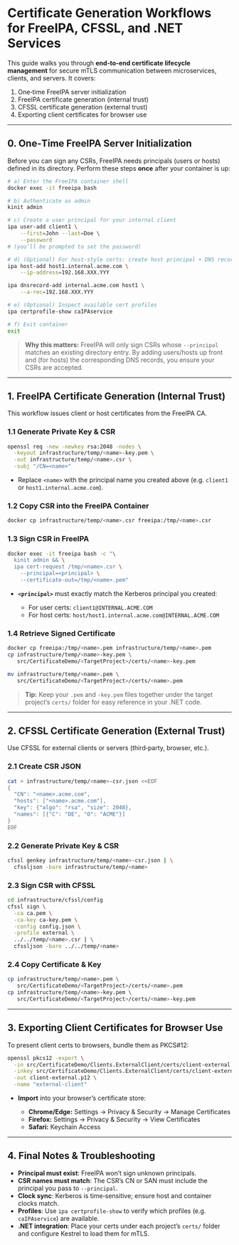 # Certificate Generation Workflows for FreeIPA, CFSSL, and .NET Services

This guide walks you through **end‑to‑end certificate lifecycle management** for secure mTLS communication between microservices, clients, and servers. It covers:

1. One‑time FreeIPA server initialization  
2. FreeIPA certificate generation (internal trust)  
3. CFSSL certificate generation (external trust)  
4. Exporting client certificates for browser use  

---

## 0. One‑Time FreeIPA Server Initialization

Before you can sign any CSRs, FreeIPA needs principals (users or hosts) defined in its directory. Perform these steps **once** after your container is up:

```bash
# a) Enter the FreeIPA container shell
docker exec -it freeipa bash

# b) Authenticate as admin
kinit admin

# c) Create a user principal for your internal client
ipa user-add client1 \
    --first=John --last=Doe \
    --password
# (you’ll be prompted to set the password)

# d) (Optional) For host‑style certs: create host principal + DNS record
ipa host-add host1.internal.acme.com \
    --ip-address=192.168.XXX.YYY

ipa dnsrecord-add internal.acme.com host1 \
    --a-rec=192.168.XXX.YYY

# e) (Optional) Inspect available cert profiles
ipa certprofile-show caIPAservice

# f) Exit container
exit
````

> **Why this matters:** FreeIPA will only sign CSRs whose `--principal` matches an existing directory entry. By adding users/hosts up front and (for hosts) the corresponding DNS records, you ensure your CSRs are accepted.

---

## 1. FreeIPA Certificate Generation (Internal Trust)

This workflow issues client or host certificates from the FreeIPA CA.

### 1.1 Generate Private Key & CSR

```bash
openssl req -new -newkey rsa:2048 -nodes \
  -keyout infrastructure/temp/<name>-key.pem \
  -out infrastructure/temp/<name>.csr \
  -subj "/CN=<name>"
```

* Replace `<name>` with the principal name you created above (e.g. `client1` or `host1.internal.acme.com`).

### 1.2 Copy CSR into the FreeIPA Container

```bash
docker cp infrastructure/temp/<name>.csr freeipa:/tmp/<name>.csr
```

### 1.3 Sign CSR in FreeIPA

```bash
docker exec -it freeipa bash -c "\
  kinit admin && \
  ipa cert-request /tmp/<name>.csr \
    --principal=<principal> \
    --certificate-out=/tmp/<name>.pem"
```

* **`<principal>`** must exactly match the Kerberos principal you created:

  * For user certs: `client1@INTERNAL.ACME.COM`
  * For host certs: `host/host1.internal.acme.com@INTERNAL.ACME.COM`

### 1.4 Retrieve Signed Certificate

```bash
docker cp freeipa:/tmp/<name>.pem infrastructure/temp/<name>.pem
cp infrastructure/temp/<name>-key.pem \
   src/CertificateDemo/<TargetProject>/certs/<name>-key.pem

mv infrastructure/temp/<name>.pem \
   src/CertificateDemo/<TargetProject>/certs/<name>.pem
```

> **Tip:** Keep your `.pem` and `-key.pem` files together under the target project’s `certs/` folder for easy reference in your .NET code.

---

## 2. CFSSL Certificate Generation (External Trust)

Use CFSSL for external clients or servers (third‑party, browser, etc.).

### 2.1 Create CSR JSON

```bash
cat > infrastructure/temp/<name>-csr.json <<EOF
{
  "CN": "<name>.acme.com",
  "hosts": ["<name>.acme.com"],
  "key": {"algo": "rsa", "size": 2048},
  "names": [{"C": "DE", "O": "ACME"}]
}
EOF
```

### 2.2 Generate Private Key & CSR

```bash
cfssl genkey infrastructure/temp/<name>-csr.json | \
  cfssljson -bare infrastructure/temp/<name>
```

### 2.3 Sign CSR with CFSSL

```bash
cd infrastructure/cfssl/config
cfssl sign \
  -ca ca.pem \
  -ca-key ca-key.pem \
  -config config.json \
  -profile external \
  ../../temp/<name>.csr | \
  cfssljson -bare ../../temp/<name>
```

### 2.4 Copy Certificate & Key

```bash
cp infrastructure/temp/<name>.pem \
   src/CertificateDemo/<TargetProject>/certs/<name>.pem
cp infrastructure/temp/<name>-key.pem \
   src/CertificateDemo/<TargetProject>/certs/<name>-key.pem
```

---

## 3. Exporting Client Certificates for Browser Use

To present client certs to browsers, bundle them as PKCS#12:

```bash
openssl pkcs12 -export \
  -in src/CertificateDemo/Clients.ExternalClient/certs/client-external.pem \
  -inkey src/CertificateDemo/Clients.ExternalClient/certs/client-external-key.pem \
  -out client-external.p12 \
  -name "external-client"
```

* **Import** into your browser’s certificate store:

  * **Chrome/Edge:** Settings → Privacy & Security → Manage Certificates
  * **Firefox:** Settings → Privacy & Security → View Certificates
  * **Safari:** Keychain Access

---

## 4. Final Notes & Troubleshooting

* **Principal must exist**: FreeIPA won’t sign unknown principals.
* **CSR names must match**: The CSR’s CN or SAN must include the principal you pass to `--principal`.
* **Clock sync**: Kerberos is time‑sensitive; ensure host and container clocks match.
* **Profiles**: Use `ipa certprofile-show` to verify which profiles (e.g. `caIPAservice`) are available.
* **.NET integration**: Place your certs under each project’s `certs/` folder and configure Kestrel to load them for mTLS.
